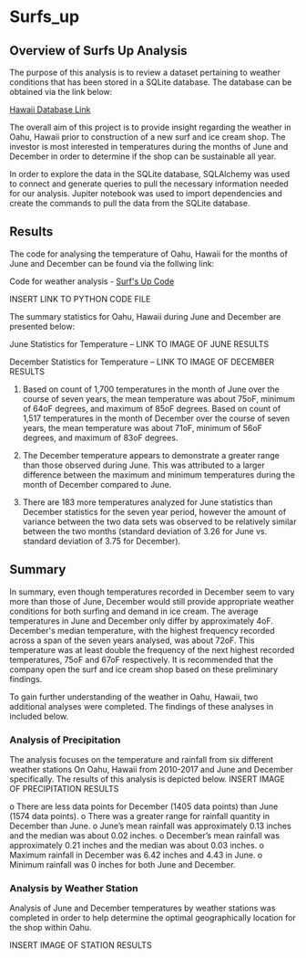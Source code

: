# Surfs_up

## Overview of Surfs Up Analysis

The purpose of this analysis is to review a dataset pertaining to weather conditions that has been stored in a SQLite database.  The database can be obtained via the link below:

[Hawaii Database Link](https://github.com/jbowman86/Surfs_up/blob/d97e27cbc367f2983bf908eb2fc17ba4b529e5fd/hawaii.sqlite)

The overall aim of this project is to provide insight regarding the weather in Oahu, Hawaii prior to construction of a new surf and ice cream shop.  The investor is most interested in temperatures during the months of June and December in order to determine if the shop can be sustainable all year.

In order to explore the data in the SQLite database, SQLAlchemy was used to connect and generate queries to pull the necessary information needed for our analysis. Jupiter notebook was used to import dependencies and create the commands to pull the data from the SQLite database.

## Results

The code for analysing the temperature of Oahu, Hawaii for the months of June and December can be found via the follwing link:

Code for weather analysis - [Surf's Up Code](https://github.com/jbowman86/Surfs_up/blob/6cda79aa068b15daf57a6a85d776523e42dbf18b/SurfsUp_Challenge.ipynb)

INSERT LINK TO PYTHON CODE FILE

The summary statistics for Oahu, Hawaii during June and December are presented below:

June Statistics for Temperature – LINK TO IMAGE OF JUNE RESULTS

December Statistics for Temperature – LINK TO IMAGE OF DECEMBER RESULTS

1. Based on count of 1,700 temperatures in the month of June over the course of seven years, the mean temperature was about 75oF, minimum of 64oF degrees, and maximum of 85oF degrees.  Based on count of 1,517 temperatures in the month of December over the course of seven years, the mean temperature was about 71oF, minimum of 56oF degrees, and maximum of 83oF degrees.

2. The December temperature appears to demonstrate a greater range than those observed during June.  This was attributed to a larger difference between the maximum and minimum temperatures during the month of December compared to June. 

3. There are 183 more temperatures analyzed for June statistics than December statistics for the seven year period, however the amount of variance between the two data sets was observed to be relatively similar between the two months (standard deviation of 3.26 for June vs. standard deviation of 3.75 for December).

## Summary

In summary, even though temperatures recorded in December seem to vary more than those of June, December would still provide appropriate weather conditions for both surfing and demand in ice cream. The average temperatures in June and December only differ by approximately 4oF.  December's median temperature, with the highest frequency recorded across a span of the seven years analysed, was about 72oF.  This temperature was at least double the frequency of the next highest recorded temperatures, 75oF and 67oF respectively. It is recommended that the company open the surf and ice cream shop based on these preliminary findings.

To gain further understanding of the weather in Oahu, Hawaii, two additional analyses were completed.  The findings of these analyses in included below.

### Analysis of Precipitation

The analysis focuses on the temperature and rainfall from six different weather stations On Oahu, Hawaii from 2010-2017 and June and December specifically.  The results of this analysis is depicted below.
INSERT IMAGE OF PRECIPITATION RESULTS

  o There are less data points for December (1405 data points) than June (1574 data points).
  o There was a greater range for rainfall quantity in December than June.
  o June’s mean rainfall was approximately 0.13 inches and the median was about 0.02 inches.
  o December’s mean rainfall was approximately 0.21 inches and the median was about 0.03 inches.
  o Maximum rainfall in December was 6.42 inches and 4.43 in June.
  o Minimum rainfall was 0 inches for both June and December. 

### Analysis by Weather Station

Analysis of June and December temperatures by weather stations was completed in order to help determine the optimal geographically location for the shop within Oahu.  

INSERT IMAGE OF STATION RESULTS

